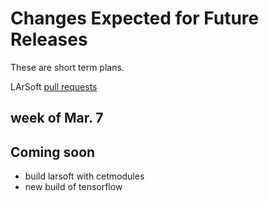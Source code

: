 # Changes Expected for Future Releases

These are short term plans.

LArSoft [pull requests](https://github.com/orgs/LArSoft/projects/2)

## week of Mar. 7

## Coming soon

-   build larsoft with cetmodules
-   new build of tensorflow
